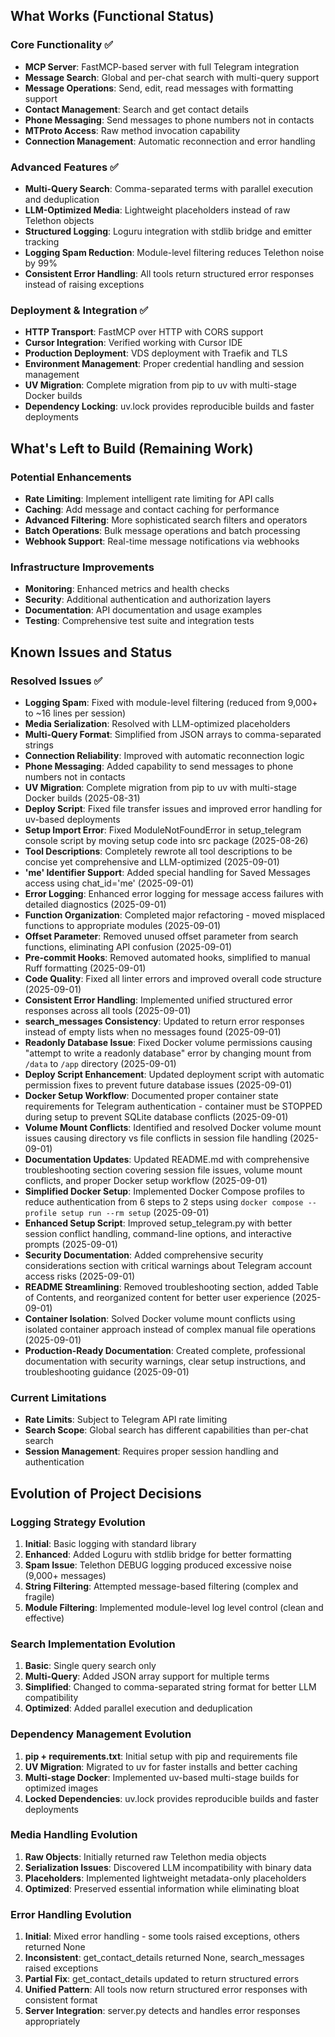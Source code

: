 
## What Works (Functional Status)

### Core Functionality ✅
- **MCP Server**: FastMCP-based server with full Telegram integration
- **Message Search**: Global and per-chat search with multi-query support
- **Message Operations**: Send, edit, read messages with formatting support
- **Contact Management**: Search and get contact details
- **Phone Messaging**: Send messages to phone numbers not in contacts
- **MTProto Access**: Raw method invocation capability
- **Connection Management**: Automatic reconnection and error handling

### Advanced Features ✅
- **Multi-Query Search**: Comma-separated terms with parallel execution and deduplication
- **LLM-Optimized Media**: Lightweight placeholders instead of raw Telethon objects
- **Structured Logging**: Loguru integration with stdlib bridge and emitter tracking
- **Logging Spam Reduction**: Module-level filtering reduces Telethon noise by 99%
- **Consistent Error Handling**: All tools return structured error responses instead of raising exceptions

### Deployment & Integration ✅
- **HTTP Transport**: FastMCP over HTTP with CORS support
- **Cursor Integration**: Verified working with Cursor IDE
- **Production Deployment**: VDS deployment with Traefik and TLS
- **Environment Management**: Proper credential handling and session management
- **UV Migration**: Complete migration from pip to uv with multi-stage Docker builds
- **Dependency Locking**: uv.lock provides reproducible builds and faster deployments

## What's Left to Build (Remaining Work)

### Potential Enhancements
- **Rate Limiting**: Implement intelligent rate limiting for API calls
- **Caching**: Add message and contact caching for performance
- **Advanced Filtering**: More sophisticated search filters and operators
- **Batch Operations**: Bulk message operations and batch processing
- **Webhook Support**: Real-time message notifications via webhooks

### Infrastructure Improvements
- **Monitoring**: Enhanced metrics and health checks
- **Security**: Additional authentication and authorization layers
- **Documentation**: API documentation and usage examples
- **Testing**: Comprehensive test suite and integration tests

## Known Issues and Status

### Resolved Issues ✅
- **Logging Spam**: Fixed with module-level filtering (reduced from 9,000+ to ~16 lines per session)
- **Media Serialization**: Resolved with LLM-optimized placeholders
- **Multi-Query Format**: Simplified from JSON arrays to comma-separated strings
- **Connection Reliability**: Improved with automatic reconnection logic
- **Phone Messaging**: Added capability to send messages to phone numbers not in contacts
- **UV Migration**: Complete migration from pip to uv with multi-stage Docker builds (2025-08-31)
- **Deploy Script**: Fixed file transfer issues and improved error handling for uv-based deployments
- **Setup Import Error**: Fixed ModuleNotFoundError in setup_telegram console script by moving setup code into src package (2025-08-26)
- **Tool Descriptions**: Completely rewrote all tool descriptions to be concise yet comprehensive and LLM-optimized (2025-09-01)
- **'me' Identifier Support**: Added special handling for Saved Messages access using chat_id='me' (2025-09-01)
- **Error Logging**: Enhanced error logging for message access failures with detailed diagnostics (2025-09-01)
- **Function Organization**: Completed major refactoring - moved misplaced functions to appropriate modules (2025-09-01)
- **Offset Parameter**: Removed unused offset parameter from search functions, eliminating API confusion (2025-09-01)
- **Pre-commit Hooks**: Removed automated hooks, simplified to manual Ruff formatting (2025-09-01)
- **Code Quality**: Fixed all linter errors and improved overall code structure (2025-09-01)
- **Consistent Error Handling**: Implemented unified structured error responses across all tools (2025-09-01)
- **search_messages Consistency**: Updated to return error responses instead of empty lists when no messages found (2025-09-01)
- **Readonly Database Issue**: Fixed Docker volume permissions causing "attempt to write a readonly database" error by changing mount from `/data` to `/app` directory (2025-09-01)
- **Deploy Script Enhancement**: Updated deployment script with automatic permission fixes to prevent future database issues (2025-09-01)
- **Docker Setup Workflow**: Documented proper container state requirements for Telegram authentication - container must be STOPPED during setup to prevent SQLite database conflicts (2025-09-01)
- **Volume Mount Conflicts**: Identified and resolved Docker volume mount issues causing directory vs file conflicts in session file handling (2025-09-01)
- **Documentation Updates**: Updated README.md with comprehensive troubleshooting section covering session file issues, volume mount conflicts, and proper Docker setup workflow (2025-09-01)
- **Simplified Docker Setup**: Implemented Docker Compose profiles to reduce authentication from 6 steps to 2 steps using `docker compose --profile setup run --rm setup` (2025-09-01)
- **Enhanced Setup Script**: Improved setup_telegram.py with better session conflict handling, command-line options, and interactive prompts (2025-09-01)
- **Security Documentation**: Added comprehensive security considerations section with critical warnings about Telegram account access risks (2025-09-01)
- **README Streamlining**: Removed troubleshooting section, added Table of Contents, and reorganized content for better user experience (2025-09-01)
- **Container Isolation**: Solved Docker volume mount conflicts using isolated container approach instead of complex manual file operations (2025-09-01)
- **Production-Ready Documentation**: Created complete, professional documentation with security warnings, clear setup instructions, and troubleshooting guidance (2025-09-01)

### Current Limitations
- **Rate Limits**: Subject to Telegram API rate limiting
- **Search Scope**: Global search has different capabilities than per-chat search
- **Session Management**: Requires proper session handling and authentication

## Evolution of Project Decisions

### Logging Strategy Evolution
1. **Initial**: Basic logging with standard library
2. **Enhanced**: Added Loguru with stdlib bridge for better formatting
3. **Spam Issue**: Telethon DEBUG logging produced excessive noise (9,000+ messages)
4. **String Filtering**: Attempted message-based filtering (complex and fragile)
5. **Module Filtering**: Implemented module-level log level control (clean and effective)

### Search Implementation Evolution
1. **Basic**: Single query search only
2. **Multi-Query**: Added JSON array support for multiple terms
3. **Simplified**: Changed to comma-separated string format for better LLM compatibility
4. **Optimized**: Added parallel execution and deduplication

### Dependency Management Evolution
1. **pip + requirements.txt**: Initial setup with pip and requirements file
2. **UV Migration**: Migrated to uv for faster installs and better caching
3. **Multi-stage Docker**: Implemented uv-based multi-stage builds for optimized images
4. **Locked Dependencies**: uv.lock provides reproducible builds and faster deployments

### Media Handling Evolution
1. **Raw Objects**: Initially returned raw Telethon media objects
2. **Serialization Issues**: Discovered LLM incompatibility with binary data
3. **Placeholders**: Implemented lightweight metadata-only placeholders
4. **Optimized**: Preserved essential information while eliminating bloat

### Error Handling Evolution
1. **Initial**: Mixed error handling - some tools raised exceptions, others returned None
2. **Inconsistent**: get_contact_details returned None, search_messages raised exceptions
3. **Partial Fix**: get_contact_details updated to return structured errors
4. **Unified Pattern**: All tools now return structured error responses with consistent format
5. **Server Integration**: server.py detects and handles error responses appropriately
